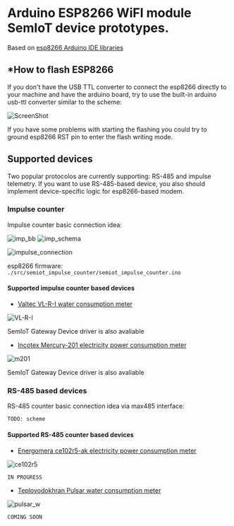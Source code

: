 # Arduino ESP8266 WiFI module SemIoT device prototypes.

Based on [esp8266 Arduino IDE libraries](https://github.com/esp8266/Arduino)

## *How to flash ESP8266
If you don't have the USB TTL converter to connect the esp8266 directly to your machine
and have the arduino board,
try to use the built-in arduino usb-ttl converter similar to the scheme:

![ScreenShot](http://esp8266.ru/wp-content/uploads/esp8266-arduino_bb.jpg)

If you have some problems with starting the flashing
you could try to ground esp8266 RST pin to enter the flash writing mode.

## Supported devices

Two popular protocolos are currently supporting: RS-485 and impulse telemetry.
If you want to use RS-485-based device, you also should implement device-specific logic for esp8266-based modem.

### Impulse counter
Impulse counter basic connection idea:

![imp_bb](https://github.com/semiotproject/semiot-device-prototype/raw/master/doc/semiot_impulse_counter/impulse_connection_bb.png)
![imp_schema](https://github.com/semiotproject/semiot-device-prototype/raw/master/doc/semiot_impulse_counter/impulse_connection_schematic.png)


![impulse_connection](https://hsto.org/files/71e/713/cd1/71e713cd15dd4d4683105eddd48313fd.jpg)

esp8266 firmware: `./src/semiot_impulse_counter/semiot_impulse_counter.ino`

#### Supported impulse counter based devices

+ [Valtec VL-R-I water consumption meter](http://valtec.ru/catalog/pribory_ucheta/schetchiki_dlya_vody/vodoschetchik_universalnyj_s_impulsnym_vyhodom.html)

![VL-R-I](http://valtec.ru/image/goods/full//VLF-R-I.jpg)

SemIoT Gateway Device driver is also avaliable

+ [Incotex Mercury-201 electricity power consumption meter](http://www.incotexcom.ru/m201.htm)

![m201](http://www.incotexcom.ru/img/m201_2.jpg)

SemIoT Gateway Device driver is also avaliable

### RS-485 based devices

RS-485 counter basic connection idea via max485 interface:

`TODO: scheme`

#### Supported RS-485 counter based devices
+ [Energomera ce102r5-ak electricity power consumption meter](http://www.energomera.ru/ru/products/archive/ce102r5)

![ce102r5](http://www.energomera.ru/images/400x400/ce102r5/ce102_r5_main.jpg)

`IN PROGRESS`

+ [Teplovodokhran Pulsar water consumption meter](http://teplovodokhran.ru/products/schetchik-vody-kvartirnyy-pulsar-du-15.html)

![pulsar_w](http://teplovodokhran.ru.images.1c-bitrix-cdn.ru/upload/iblock/167/167e5dd8ccffa6ca82b63f58f82d8246.jpg?1436508211105364)

`COMING SOON`
